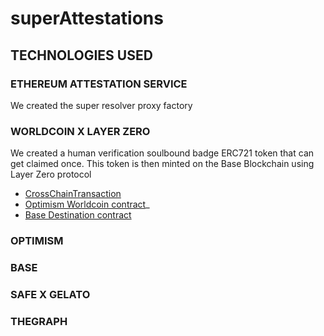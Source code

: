 # superAttestations




## TECHNOLOGIES USED
### ETHEREUM ATTESTATION SERVICE
We created the super resolver proxy factory

### WORLDCOIN X LAYER ZERO

We created a human verification soulbound badge ERC721 token that can get claimed once.
This token is then minted on the Base Blockchain using Layer Zero protocol
- [CrossChainTransaction](https://testnet.layerzeroscan.com/10132/address/0x1cf8ed1107427fe78e89938c3988376523569a48/message/10160/address/0xb84c99e037f326157fe9196c89a0464f6202c9bb/nonce/1)
- [Optimism Worldcoin contract](https://goerli-optimism.etherscan.io/address/0x1cf8ed1107427fe78e89938c3988376523569a48#code)_
- [Base Destination contract](https://goerli.basescan.org/address/0xb84C99e037f326157Fe9196c89A0464F6202C9bb#code)

### OPTIMISM

### BASE

### SAFE X GELATO

### THEGRAPH
